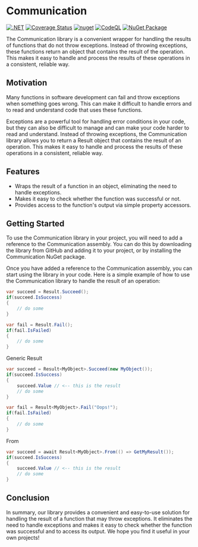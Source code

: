 # Communication

[![.NET](https://github.com/managedcode/Communication/actions/workflows/dotnet.yml/badge.svg)](https://github.com/managedcode/Communication/actions/workflows/dotnet.yml)
[![Coverage Status](https://coveralls.io/repos/github/managedcode/Communication/badge.svg?branch=main&service=github)](https://coveralls.io/github/managedcode/Communication?branch=main)
[![nuget](https://github.com/managedcode/Communication/actions/workflows/nuget.yml/badge.svg?branch=main)](https://github.com/managedcode/Communication/actions/workflows/nuget.yml)
[![CodeQL](https://github.com/managedcode/Communication/actions/workflows/codeql-analysis.yml/badge.svg?branch=main)](https://github.com/managedcode/Communication/actions/workflows/codeql-analysis.yml)
[![NuGet Package](https://img.shields.io/nuget/v/ManagedCode.Communication.svg)](https://www.nuget.org/packages/ManagedCode.Communication)

The Communication library is a convenient wrapper for handling the results of functions that do not throw exceptions.
Instead of throwing exceptions, these functions return an object that contains the result of the operation.
This makes it easy to handle and process the results of these operations in a consistent, reliable way.

## Motivation

Many functions in software development can fail and throw exceptions when something goes wrong.
This can make it difficult to handle errors and to read and understand code that uses these functions.

Exceptions are a powerful tool for handling error conditions in your code, but they can also be difficult to manage and
can make your code harder to read and understand.
Instead of throwing exceptions, the Communication library allows you to return a Result object that contains the result
of an operation.
This makes it easy to handle and process the results of these operations in a consistent, reliable way.

## Features

- Wraps the result of a function in an object, eliminating the need to handle exceptions.
- Makes it easy to check whether the function was successful or not.
- Provides access to the function's output via simple property accessors.

## Getting Started

To use the Communication library in your project, you will need to add a reference to the Communication assembly.
You can do this by downloading the library from GitHub and adding it to your project, or by installing the Communication
NuGet package.

Once you have added a reference to the Communication assembly, you can start using the library in your code.
Here is a simple example of how to use the Communication library to handle the result of an operation:

```csharp
var succeed = Result.Succeed();
if(succeed.IsSuccess)
{
    // do some
}

var fail = Result.Fail();
if(fail.IsFailed)
{
    // do some
}
```

Generic Result

```csharp
var succeed = Result<MyObject>.Succeed(new MyObject());
if(succeed.IsSuccess)
{
    succeed.Value // <-- this is the result
    // do some
}

var fail = Result<MyObject>.Fail("Oops!");
if(fail.IsFailed)
{
    // do some
}
```

From

```csharp
var succeed = await Result<MyObject>.From(() => GetMyResult());
if(succeed.IsSuccess)
{
    succeed.Value // <-- this is the result
    // do some
}
```

## Conclusion

In summary, our library provides a convenient and easy-to-use solution for handling the result of a function that may
throw exceptions.
It eliminates the need to handle exceptions and makes it easy to check whether the function was successful and to access
its output.
We hope you find it useful in your own projects!
